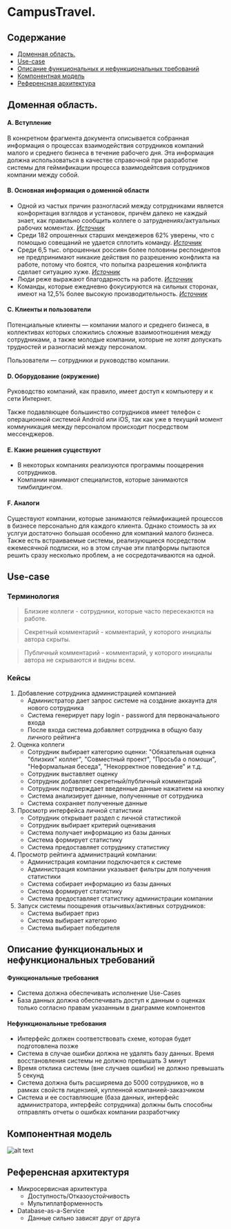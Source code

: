 # CampusTravel.

## Содержание
  * [Доменная область.](https://github.com/MaxTro91627/CampusTravel#доменная-область.)
  * [Use-сase](https://github.com/MaxTro91627/CampusTravel#use-case)
  * [Описание функциональных и нефункциональных требований](https://github.com/MaxTro91627/CampusTravel#описание-функциональных-и-нефункциональных-требований)
  * [Компонентная модель](https://github.com/MaxTro91627/CampusTravel#компонентная-модель)
  * [Референсная архитектура](https://github.com/MaxTro91627/CampusTravel#референсная-архитектуря)

## Доменная область.

#### A. Вступление
В конкретном фрагмента документа описывается собранная информация о процессах взаимодействия сотрудников компаний малого и среднего бизнеса в течение рабочего дня. Эта информация должна использоваться в качестве справочной при разработке системы для геймификации процесса взаимодейтсвия сотрудников компании между собой.  
#### B. Основная информация о доменной области
* Одной из частых причин разногласий между сотрудниками является конфорнтация взглядов и установок, причём далеко не каждый знает, как правильно сообщить коллеге о затруднениях/актуальных рабочих моментах. [*Источник*](https://vc.ru/hr/121175-kak-izbezhat-konflikta-na-rabote-pravilno-obshchaytes)
* Среди 182 опрошенных старших мендежеров 62% уверены, что с помощью совещаний не удается сплотить команду. [*Источник*](https://www.rbc.ru/own_business/17/01/2018/5a5c76e19a79472b3d4128b0)
* Среди 6,5 тыс. опрошенных россиян более половины респондентов не предпринимают никакие действия по разрешению конфликта на работе, потому что боятся, что попытка разрешения конфликта сделает ситуацию хуже. [*Источник*](https://tass.ru/obschestvo/9890819)
* Люди реже выражают благодарность на работе. [*Источник*](https://vc.ru/hr/175515-12-prostyh-sposobov-uluchshit-komandnuyu-rabotu-na-rabochem-meste)
* Команды, которые ежедневно фокусируются на сильных сторонах, имеют на 12,5% более высокую производительность. [*Источник*](https://vc.ru/hr/175515-12-prostyh-sposobov-uluchshit-komandnuyu-rabotu-na-rabochem-meste)
#### C. Клиенты и пользователи
Потенциальные клиенты — компании малого и среднего бизнеса, в коллективах которых сложились сложные взаимоотношения между сотрудниками, а также молодые компании, которые не хотят допускать трудностей и разногласий между персоналом.

Пользователи — сотрудники и руководство компании.
#### D. Оборудование (окружение)
Руководство компаний, как правило, имеет доступ к компьютеру и к сети Интернет.

Также подавляющее большинство сотрудников имеет телефон с операционной системой Android или iOS, так как уже в текущий момент коммуникация между персоналом происходит посредством мессенджеров.
#### E. Какие решения существуют
* В некоторых компаниях реализуются программы поощерения сотрудников.
* Компании нанимают специалистов, которые занимаются тимбилдингом.
#### F. Аналоги
Существуют компании, которые занимаются геймификацией процессов в бизнесе персонально для каждого клиента. Однако стоимость за их услгуи достаточно большая особенно для компаний малого бизнеса. Также есть встраиваемые системы, реализующиеся посредством ежемесячной подписки, но в этом случае эти платформы пытаются решить сразу несколько проблем, а не сосредотачиваются на одной.


## Use-сase

### Терминология
> Близкие коллеги - сотрудники, которые часто пересекаются на работе.

> Секретный комментарий - комментарий, у которого инициалы автора скрыты.

> Публичный комментарий - комментарий, у которого инициалы автора не скрываются и видны всем.

### Кейсы
1. Добавление сотрудника администрацией компанией
    * Администратор дает запрос системе на создание аккаунта для нового сотрудника
    * Система генерирует пару login - password для первоначального входа
    * После входа система добавляет сотрудника в общую базу личного рейтинга
2. Оценка коллеги
   * Сотрудник выбирает категорию оценки: "Обязательная оценка "близких" коллег", "Совместный проект", "Просьба о помощи", "Неформальная беседа", "Некорректное поведение" и т.д.
   * Сотрудник выставляет оценку 
   * Сотрудник добавляет секретный/публичный комментарий
   * Сотрудник подтверждает введенные данные нажатием на кнопку
   * Система анализирует данные, полученнные от сотрудника
   * Система сохраняет полученные данные
3. Просмотр интерфейса личной статистики
   * Сотрудник открывает раздел с личной статистикой
   * Сотрудник выбирает критерий оценивания
   * Система получает информацию из базы данных
   * Система формирует статистику
   * Система предоставляет сотруднику статистику
4. Просмотр рейтинга администраций компании:
   * Администрация компании подключается к системе
   * Администрация компании указывает фильтры для получения статистики
   * Система собирает информацию из базы данных
   * Система формирует статистику
   * Система предоставляет статистику администрации компании
5. Запуск системы поощрения отзычивых/активных сотрудников:
   * Система выбирает приз
   * Система выбирает категорию
   * Система выбирает победителя


## Описание функциональных и нефункциональных требований

#### Функциональные требования
  * Система должна обеспечивать исполнение Use-Cases
  * База данных должна обеспечивать доступ к данным о оценках только согласно правам указанным в диаграмме компонентов
#### Нефункциональные требования 
  * Интерфейс должен соответствовать схеме, которая будет подготовлена позже
  * Система в случае ошибки должна не удалять базу данных. Время восстановления системы не должно превышать 3 минут
  * Время отклика системы (вне случаев ошибки) не должно превышать 5 секунд
  * Система должна быть расширяема до 5000 сотрудников, но в рамках свойств лицензией, купленной компанией-заказчиком
  * Система и ее составляющие (база данных, интерфейс администратора, интерфейс сотрудника) должны быть способны отправлять отчеты о ошибках компании разработчику



## Компонентная модель

![alt text](SoireeDiagram.png)

## Референсная архитектуря

* Микросервисная архитектура
    * Доступность/Отказоустойчивость
    * Мультиплатформенность
* Database-as-a-Service
    * Данные сильно зависят друг от друга

